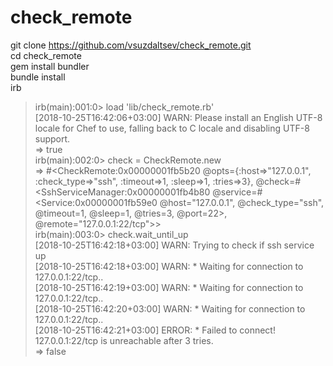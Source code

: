 # check_remote
git clone https://github.com/vsuzdaltsev/check_remote.git   
cd check_remote   
gem install bundler   
bundle install   
irb   
>irb(main):001:0> load 'lib/check_remote.rb'   
[2018-10-25T16:42:06+03:00] WARN: Please install an English UTF-8 locale for Chef to use, falling back to C locale and disabling UTF-8 support.   
=> true   
irb(main):002:0> check = CheckRemote.new   
=> #<CheckRemote:0x00000001fb5b20 @opts={:host=>"127.0.0.1", :check_type=>"ssh", :timeout=>1, :sleep=>1, :tries=>3}, @check=#<SshServiceManager:0x00000001fb4b80 @service=#<Service:0x00000001fb59e0 @host="127.0.0.1", @check_type="ssh", @timeout=1, @sleep=1, @tries=3, @port=22>, @remote="127.0.0.1:22/tcp">>   
irb(main):003:0> check.wait_until_up   
[2018-10-25T16:42:18+03:00] WARN: Trying to check if ssh service up   
[2018-10-25T16:42:18+03:00] WARN: * Waiting for connection to 127.0.0.1:22/tcp..   
[2018-10-25T16:42:19+03:00] WARN: * Waiting for connection to 127.0.0.1:22/tcp..   
[2018-10-25T16:42:20+03:00] WARN: * Waiting for connection to 127.0.0.1:22/tcp..   
[2018-10-25T16:42:21+03:00] ERROR: * Failed to connect! 127.0.0.1:22/tcp is unreachable after 3 tries.   
=> false   

